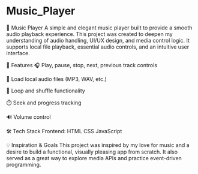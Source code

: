 # Music_Player

🎵 Music Player
A simple and elegant music player built to provide a smooth audio playback experience. This project was created to deepen my understanding of audio handling, UI/UX design, and media control logic. It supports local file playback, essential audio controls, and an intuitive user interface.

🚀 Features
🎧 Play, pause, stop, next, previous track controls

📂 Load local audio files (MP3, WAV, etc.)

🔁 Loop and shuffle functionality

⏱️ Seek and progress tracking

🔊 Volume control

🛠️ Tech Stack
Frontend: 
HTML
CSS 
JavaScript


💡 Inspiration & Goals
This project was inspired by my love for music and a desire to build a functional, visually pleasing app from scratch. It also served as a great way to explore media APIs and practice event-driven programming.






